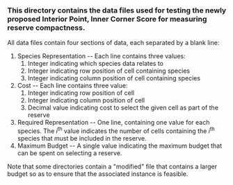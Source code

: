 ### This directory contains the data files used for testing the newly proposed Interior Point, Inner Corner Score for measuring reserve compactness.

All data files contain four sections of data, each separated by a blank line:

1) Species Representation -- Each line contains three values:
    1) Integer indicating which species data relates to
    2) Integer indicating row position of cell containing species
    3) Integer indicating column position of cell containing species
2) Cost -- Each line contains three value:
    1) Integer indicating row position of cell
    2) Integer indicating column position of cell
    3) Decimal value indicating cost to select the given cell as part of the reserve
3) Required Representation -- One line, containing one value for each species. The $i^{\text{th}}$ value indicates the number of cells containing the $i^{\text{th}}$ species that must be included in the reserve.
4) Maximum Budget -- A single value indicating the maximum budget that can be spent on selecting a reserve.

Note that some directories contain a "modified" file that contains a larger budget so as to ensure that the associated instance is feasible.
